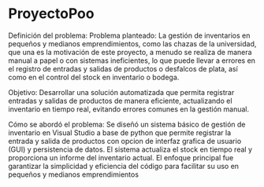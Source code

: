 # ProyectoPoo

Definición del problema:
Problema planteado: La gestión de inventarios en pequeños y medianos emprendimientos, como las chazas de la universidad, que una es la motivación de este proyecto, a menudo se realiza de manera manual a papel o con sistemas ineficientes, lo que puede llevar a errores en el registro de entradas y salidas de productos o desfalcos de plata, así como en el control del stock en inventario o bodega.

  Objetivo:
  Desarrollar una solución automatizada que permita registrar entradas y salidas de productos de manera eficiente, actualizando el inventario en tiempo real, evitando     errores comunes en la gestión manual.

Cómo se abordó el problema: Se diseñó un sistema básico de gestión de inventario en Visual Studio a base de python que permite registrar la entrada y salida de productos con opcion de interfaz grafica de usuario (GUI) y persistencia de datos. El sistema actualiza el stock en tiempo real y proporciona un informe del inventario actual. El enfoque principal fue garantizar la simplicidad y eficiencia del código para facilitar su uso en pequeños y medianos emprendimientos
